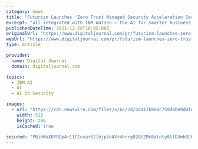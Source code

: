 ```yaml
---
category: news
title: "Futurism Launches 'Zero Trust Managed Security Acceleration Services'"
excerpt: "all integrated with IBM Watson – the AI for smarter business. Zero Trust is a conceptual and architectural framework for moving security from a network-oriented, perimeter-based security ..."
publishedDateTime: 2021-12-28T16:05:00Z
originalUrl: "https://www.digitaljournal.com/pr/futurism-launches-zero-trust-managed-security-acceleration-services"
webUrl: "https://www.digitaljournal.com/pr/futurism-launches-zero-trust-managed-security-acceleration-services"
type: article

provider:
  name: Digital Journal
  domain: digitaljournal.com

topics:
  - IBM AI
  - AI
  - AI in Security

images:
  - url: "https://cdn.newswire.com/files/x/6c/7d/4d417b9a4c759dabe0d0feb14674.jpg"
    width: 512
    height: 206
    isCached: true

secured: "PBiHWaX8YROp4+1ICEuca+52lbjpVoAVr4hrrg02QSZMx8atnty8llD3mh8EKsML0jcx1xf6xIHftBMXK478wsrKFQauW3SMm/DSuLWZmO7FQPT38sqNey3cTVZZsioZ1VKwmDwi1K1qT5GJ51YjWoNBdAdGCe/M/vxxBCgxuJioRxPr71l7qHIbWc0mwRh3gLXpKtc2PnggLntrQ3I//Y5YT+z+62pxQPIJaEoyW3R/L1NWFwc4oq1JH96NNmn7t1Ta0YDjGeOHMZ184wgWmBNeNWh457rw8RnxeM1BPRH1K8FFKef7KxPYJYD+z4UQxvNccLH4P8s5AUX1Qj3Dy6Pf/yUUGvGoWeIXTQG1WQI=;cX/kI/Evr52niYA02JrDjg=="
---
```


